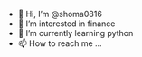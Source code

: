 - 👋 Hi, I’m @shoma0816
- 👀 I’m interested in finance
- 🌱 I’m currently learning python
- 📫 How to reach me ...

<!---
shoma0816/shoma0816 is a ✨ special ✨ repository because its `README.md` (this file) appears on your GitHub profile.
You can click the Preview link to take a look at your changes.
--->
